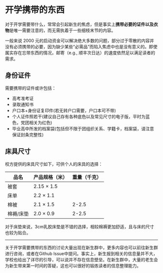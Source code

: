 # 开学携带的东西

对于开学需要带什么，常常会引起新生的焦虑，但是事实上**携带必要的证件以及衣物**是唯一需要注意的，而无需执着于一些细枝末节的内容。

一般来说 2000 元的启动资金可以解决绝大多数的问题，部分过于零散的内容并没有必须携带的必要，因为缺少某些“必需品”而陷入焦虑中也是没有意义的。即使属实存在忘带东西的情况，邮寄（e.g., 顺丰次日达）的速度依然足以满足读者的需求。

## 身份证件

需要携带的证件或许包括：

- 高考准考证
- 录取通知书
- 户口本+身份证复印件(若无转户口需要，户口本可不带)
- 个人证件照若干(建议自己存有各种底色以及常见尺寸的电子版，平时为蓝色，党团相关为红色)
- 毕业高中所发的档案袋(包括但不限于团组织关系、学籍卡，档案袋，请注意保证封条完整性)

## 床具尺寸

校方提供的床具尺寸如下，可供个人的床具的选择：

| 品名      | 产品规格（米）   | 重量（千克） |
| --------- | ---------------- | ------------ |
| 被套      | 2.15 $\times$ 1.5 |              |
| 床单      | 2.2 $\times$ 1.1  |              |
| 棉被      | 2.1 $\times$ 1.5  | 2-2.5      |
| 棉褥/床垫 | 2.0 $\times$ 0.9  | 2-2.5      |

对于床垫来说，3cm乳胶床垫是不错的选择，相较棉褥更加舒适，且与床的尺寸也较为贴合。

---

关于开学需要携带的东西的讨论大量出现在新生群中，更多内容也可以前往新生群进行咨询，或者在Github Issue中提问。事实上，新生报到相关的信息量并不大，学校也给出了详尽的引导，可以说并不存在信息壁垒。在新生群中，大量的老生会为新生带来第一时间的答疑，这也可以很好的锻炼读者的信息整理能力。